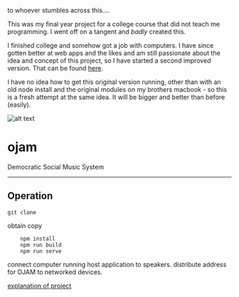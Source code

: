 to whoever stumbles across this....

This was my final year project for a college course that did not teach me programming. I went off on a tangent and *badly* created this.

I finished college and somehow got a job with computers. I have since gotten better at web apps and the likes and am still passionate about the idea and concept of this project, so I have started a second improved version. 
That can be found [here](https://github.com/code-jace/ojam2).

I have no idea how to get this original version running, other than with an old node install and the original modules on my brothers macbook - so this is a fresh attempt at the same idea. It will be bigger and better than before (easily).


![alt text][logo]
# ojam 
Democratic Social Music System


[logo]: http://i.imgur.com/Q0vfoD3.png "ojam logo"

___

## Operation

``` 
git clone
```
obtain copy

``` cd ojam
    npm install
    npm run build
    npm run serve
```

connect computer running host application to speakers.
distribute address for OJAM to networked devices.

[explanation of project](http://i.imgur.com/Iklysj3.png)

